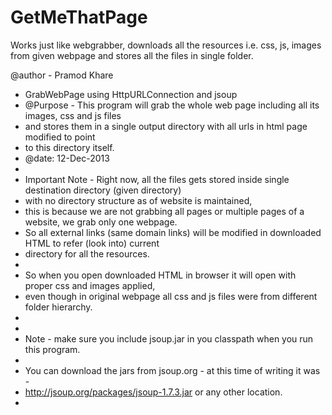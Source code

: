 GetMeThatPage
=============

Works just like webgrabber, downloads all the resources i.e. css, js, images from given webpage 
and stores all the files in single folder.

   @author - Pramod Khare
 * GrabWebPage using HttpURLConnection and jsoup
 * @Purpose - This program will grab the whole web page including all its images, css and js files
 * and stores them in a single output directory with all urls in html page modified to point 
 * to this directory itself.
 * @date: 12-Dec-2013
 * 
 * Important Note - Right now, all the files gets stored inside single destination directory (given directory) 
 * with no directory structure as of website is maintained, 
 * this is because we are not grabbing all pages or multiple pages of a website, we grab only one webpage.
 * So all external links (same domain links) will be modified in downloaded HTML to refer (look into) current 
 * directory for all the resources.
 * 
 * So when you open downloaded HTML in browser it will open with proper css and images applied,
 * even though in original webpage all css and js files were from different folder hierarchy.
 * 
 * 
 * Note - make sure you include jsoup.jar in you classpath when you run this program.
 *       
 * You can download the jars from jsoup.org - at this time of writing it was - 
 * http://jsoup.org/packages/jsoup-1.7.3.jar or any other location.
 * 

